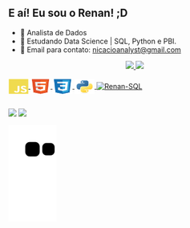 ## E aí! Eu sou o Renan! ;D

- 🔭 Analista de Dados
- 🌱 Estudando Data Science | SQL, Python e PBI.
- 💬 Email para contato: nicacioanalyst@gmail.com

<div align="center">
  <a href="https://www.behance.net/nicazzio">
  <img width="42%" src="https://github-readme-stats.vercel.app/api?username=renannicazzio&show_icons=false&theme=darkinclude_all_commits=true&count_private=true"/>
  <img width="50%" src="https://github-readme-stats.vercel.app/api/top-langs/?username=renannicazzio&layout=compact&langs_count=7&theme=dark"/>
</div>
<div style="display: inline_block"><br>
  <img align="center" alt="Renan-Js" height="30" width="40" src="https://raw.githubusercontent.com/devicons/devicon/master/icons/javascript/javascript-plain.svg">
  <img align="center" alt="Renan-HTML" height="30" width="40" src="https://raw.githubusercontent.com/devicons/devicon/master/icons/html5/html5-original.svg">
  <img align="center" alt="Renan-CSS" height="30" width="40" src="https://raw.githubusercontent.com/devicons/devicon/master/icons/css3/css3-original.svg">
  <img align="center" alt="Renan-Python" height="30" width="40" src="https://raw.githubusercontent.com/devicons/devicon/master/icons/python/python-original.svg">
  <img align="center" alt="Renan-SQL" height="30" width="30" src="https://cdn-icons-png.flaticon.com/512/2772/2772128.png">
</div>
  
  ##
 
<div> 
  <a href="https://www.behance.net/nicazzio" target="_blank"><img src="https://img.shields.io/badge/-Behance-blue?style=for-the-badge&logo=behance&logoColor=white" target="_blank"></a>
  <a href = "mailto:nicaciodesign@gmail.com"><img src="https://img.shields.io/badge/-Gmail-%23333?style=for-the-badge&logo=gmail&logoColor=white" target="_blank"></a>
 
  ![Snake animation](https://github.com/rafaballerini/rafaballerini/blob/output/github-contribution-grid-snake.svg)
  
  </div>
